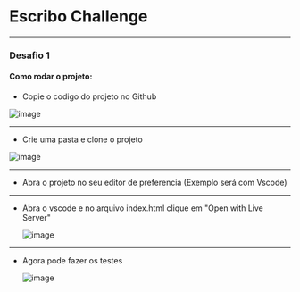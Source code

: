 # Escribo Challenge
***
### Desafio 1
#### Como rodar o projeto:
  - Copie o codigo do projeto no Github

  ![image](https://github.com/GuilhermeMelo01/escribo/assets/83541826/2308cf3f-4997-4078-b8f3-43e79d86b565)
  ***
  - Crie uma pasta e clone o projeto
    
  ![image](https://github.com/GuilhermeMelo01/escribo/assets/83541826/1d3ef363-0a35-4eb2-bf36-aaac18660de0)
  ***
  - Abra o projeto no seu editor de preferencia (Exemplo será com Vscode)
  ***
  - Abra o vscode e no arquivo index.html clique em "Open with Live Server"
  
    ![image](https://github.com/GuilhermeMelo01/escribo/assets/83541826/3ec6061c-acf1-4aa7-8d45-aa9aedf37f9f)
  ***
  - Agora pode fazer os testes

     ![image](https://github.com/GuilhermeMelo01/escribo/assets/83541826/a4b31c48-726d-4360-9e99-252b46476f76)
